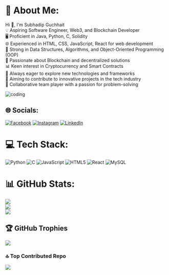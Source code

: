 💫 About Me:
============

Hi 👋, I'm Subhadip Guchhait  
💡 Aspiring Software Engineer, Web3, and Blockchain Developer  
🖥️ Proficient in Java, Python, C, Solidity  
🌐 Experienced in HTML, CSS, JavaScript, React for web development  
🧠 Strong in Data Structures, Algorithms, and Object-Oriented Programming (OOP)  
🔗 Passionate about Blockchain and decentralized solutions  
📊 Keen interest in Cryptocurrency and Smart Contracts  
🚀 Always eager to explore new technologies and frameworks  
🎯 Aiming to contribute to innovative projects in the tech industry  
👥 Collaborative team player with a passion for problem-solving

![coding](https://camo.githubusercontent.com/4d9f5ecceb711eec6e2018f38a5677dc657c9738d4a65ba3b928c41c0a45b439/68747470733a2f2f6d69726f2e6d656469756d2e636f6d2f6d61782f313336302f302a37513379765349765f7430696f4a2d5a2e676966)

🌐 Socials:
-----------

[![Facebook](https://img.shields.io/badge/Facebook-%231877F2.svg?logo=Facebook&logoColor=white)](https://facebook.com/subhadipguchhait.guchhait.3?mibextid=ZbWKwL) [![Instagram](https://img.shields.io/badge/Instagram-%23E4405F.svg?logo=Instagram&logoColor=white)](https://instagram.com/itz_subhadip106?igsh=YzljYTk1ODg3Zg==) [![LinkedIn](https://img.shields.io/badge/LinkedIn-%230077B5.svg?logo=linkedin&logoColor=white)](https://linkedin.com/in/subhadip-guchhait-675395252?utm_source=share&utm_campaign=share_via&utm_content=profile&utm_medium=android_app)

💻 Tech Stack:
==============

![Python](https://img.shields.io/badge/python-3670A0?style=plastic&logo=python&logoColor=ffdd54) ![C](https://img.shields.io/badge/c-%2300599C.svg?style=plastic&logo=c&logoColor=white) ![JavaScript](https://img.shields.io/badge/javascript-%23323330.svg?style=plastic&logo=javascript&logoColor=%23F7DF1E) ![HTML5](https://img.shields.io/badge/html5-%23E34F26.svg?style=plastic&logo=html5&logoColor=white) ![React](https://img.shields.io/badge/react-%2320232a.svg?style=plastic&logo=react&logoColor=%2361DAFB) ![MySQL](https://img.shields.io/badge/mysql-4479A1.svg?style=plastic&logo=mysql&logoColor=white)

📊 GitHub Stats:
================

![](https://github-readme-stats.vercel.app/api?username=Subhadip956425&theme=transparent&hide_border=false&include_all_commits=true&count_private=false)  
![](https://github-readme-streak-stats.herokuapp.com/?user=Subhadip956425&theme=transparent&hide_border=false)  
![](https://github-readme-stats.vercel.app/api/top-langs/?username=Subhadip956425&theme=transparent&hide_border=false&include_all_commits=true&count_private=false&layout=compact)

🏆 GitHub Trophies
------------------

![](https://github-profile-trophy.vercel.app/?username=Subhadip956425&theme=radical&no-frame=false&no-bg=true&margin-w=4)

### 🔝 Top Contributed Repo

![](https://github-contributor-stats.vercel.app/api?username=Subhadip956425&limit=5&theme=transparent&combine_all_yearly_contributions=true)
